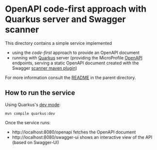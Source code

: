 # OpenAPI code-first approach with Quarkus server and Swagger scanner

This directory contains a simple service implemented

- using the *code-first* approach to provide an OpenAPI document
- running with [Quarkus](https://quarkus.io/) server (providing the
  MicroProfile [OpenAPI](https://quarkus.io/guides/openapi-swaggerui-guide)
  endpoints, serving a static OpenAPI document created with the Swagger
  [scanner maven plugin](https://github.com/swagger-api/swagger-core/tree/master/modules/swagger-maven-plugin))

For more information consult the [README](../README.adoc) in the parent directory.

## How to run the service

Using Quarkus's [dev mode](https://quarkus.io/guides/maven-tooling.html#development-mode):

    mvn compile quarkus:dev

Once the service runs:

- http://localhost:8080/openapi fetches the OpenAPI document
- http://localhost:8080/swagger-ui shows an interactive view of the API (based on Swagger-UI)
